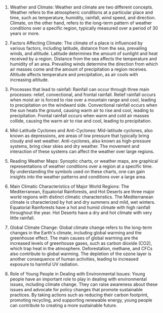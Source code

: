 1. Weather and Climate: 
Weather and climate are two different concepts. Weather refers to the atmospheric conditions at a particular place and time, such as temperature, humidity, rainfall, wind speed, and direction. Climate, on the other hand, refers to the long-term pattern of weather conditions over a specific region, typically measured over a period of 30 years or more. 

2. Factors Affecting Climate: 
The climate of a place is influenced by various factors, including latitude, distance from the sea, prevailing winds, and altitude. Latitude determines the amount of sunlight and heat received by a region. Distance from the sea affects the temperature and humidity of an area. Prevailing winds determine the direction from which air masses come and the amount of precipitation a region receives. Altitude affects temperature and precipitation, as air cools with increasing altitude.

3. Processes that lead to rainfall: 
Rainfall can occur through three main processes: relief, convectional, and frontal rainfall. Relief rainfall occurs when moist air is forced to rise over a mountain range and cool, leading to precipitation on the windward side. Convectional rainfall occurs when the sun heats the ground, causing warm air to rise and cool, leading to precipitation. Frontal rainfall occurs when warm and cold air masses collide, causing the warm air to rise and cool, leading to precipitation.

4. Mid-Latitude Cyclones and Anti-Cyclones: 
Mid-latitude cyclones, also known as depressions, are areas of low pressure that typically bring cloudy and wet weather. Anti-cyclones, also known as high-pressure systems, bring clear skies and dry weather. The movement and interaction of these systems can affect the weather over large regions.

5. Reading Weather Maps: 
Synoptic charts, or weather maps, are graphical representations of weather conditions over a region at a specific time. By understanding the symbols used on these charts, one can gain insights into the weather patterns and conditions over a large area.

6. Main Climatic Characteristics of Major World Regions: 
The Mediterranean, Equatorial Rainforests, and Hot Deserts are three major world regions with distinct climatic characteristics. The Mediterranean climate is characterized by hot and dry summers and mild, wet winters. Equatorial Rainforests have a hot and humid climate with high rainfall throughout the year. Hot Deserts have a dry and hot climate with very little rainfall.

7. Global Climate Change: 
Global climate change refers to the long-term changes in the Earth's climate, including global warming and the greenhouse effect. The main causes of global warming are the increased levels of greenhouse gases, such as carbon dioxide (CO2), which trap heat in the atmosphere. Deforestation, methane, and CFCs also contribute to global warming. The depletion of the ozone layer is another consequence of human activities, leading to increased exposure to harmful UV radiation.

8. Role of Young People in Dealing with Environmental Issues: 
Young people have an important role to play in dealing with environmental issues, including climate change. They can raise awareness about these issues and advocate for policy changes that promote sustainable practices. By taking actions such as reducing their carbon footprint, promoting recycling, and supporting renewable energy, young people can contribute to creating a more sustainable future. 
